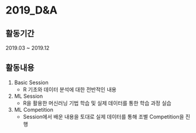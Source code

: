 # 2019_D&A

## 활동기간
2019.03 ~ 2019.12

## 활동내용
1. Basic Session
   - R 기초와 데이터 분석에 대한 전반적인 내용
2. ML Session
   - R을 활용한 머신러닝 기법 학습 및 실제 데이터를 통한 학습 과정 실습
3. ML Competition
   - Session에서 배운 내용을 토대로 실제 데이터를 통해 조별 Competition을 진행
